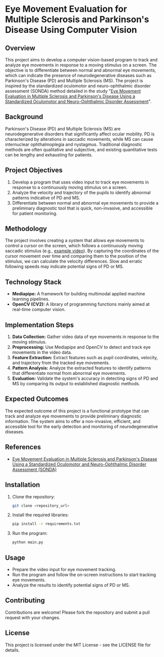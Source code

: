 # Eye Movement Evaluation for Multiple Sclerosis and Parkinson's Disease Using Computer Vision

## Overview
This project aims to develop a computer vision-based program to track and analyze eye movements in response to a moving stimulus on a screen. The objective is to differentiate between normal and abnormal eye movements, which can indicate the presence of neurodegenerative diseases such as Parkinson's Disease (PD) and Multiple Sclerosis (MS). The project is inspired by the standardized oculomotor and neuro-ophthalmic disorder assessment (SONDA) method detailed in the study "[Eye Movement Evaluation in Multiple Sclerosis and Parkinson's Disease Using a Standardized Oculomotor and Neuro-Ophthalmic Disorder Assessment](https://www.frontiersin.org/journals/neurology/articles/10.3389/fneur.2020.00971/full)".

## Background
Parkinson's Disease (PD) and Multiple Sclerosis (MS) are neurodegenerative disorders that significantly affect ocular mobility. PD is characterized by alterations in saccadic movements, while MS can cause internuclear ophthalmoplegia and nystagmus. Traditional diagnostic methods are often qualitative and subjective, and existing quantitative tests can be lengthy and exhausting for patients.

## Project Objectives
1. Develop a program that uses video input to track eye movements in response to a continuously moving stimulus on a screen.
2. Analyze the velocity and trajectory of the pupils to identify abnormal patterns indicative of PD and MS.
3. Differentiate between normal and abnormal eye movements to provide a preliminary diagnostic tool that is quick, non-invasive, and accessible for patient monitoring.

## Methodology
The project involves creating a system that allows eye movements to control a cursor on the screen, which follows a continuously moving saccadic stimulus (e.g., [example video](https://www.youtube.com/watch?v=Ihj2EddtKEw)). By capturing the coordinates of the cursor movement over time and comparing them to the position of the stimulus, we can calculate the velocity differences. Slow and erratic following speeds may indicate potential signs of PD or MS.

## Technology Stack
- **Mediapipe:** A framework for building multimodal applied machine learning pipelines.
- **OpenCV (CV2):** A library of programming functions mainly aimed at real-time computer vision.

## Implementation Steps
1. **Data Collection:** Gather video data of eye movements in response to the moving stimulus.
2. **Preprocessing:** Use Mediapipe and OpenCV to detect and track eye movements in the video data.
3. **Feature Extraction:** Extract features such as pupil coordinates, velocity, and trajectory from the tracked eye movements.
4. **Pattern Analysis:** Analyze the extracted features to identify patterns that differentiate normal from abnormal eye movements.
5. **Evaluation:** Validate the system's accuracy in detecting signs of PD and MS by comparing its output to established diagnostic methods.

## Expected Outcomes
The expected outcome of this project is a functional prototype that can track and analyze eye movements to provide preliminary diagnostic information. The system aims to offer a non-invasive, efficient, and accessible tool for the early detection and monitoring of neurodegenerative diseases.

## References
- [Eye Movement Evaluation in Multiple Sclerosis and Parkinson's Disease Using a Standardized Oculomotor and Neuro-Ophthalmic Disorder Assessment (SONDA)](https://www.frontiersin.org/journals/neurology/articles/10.3389/fneur.2020.00971/full)

## Installation
1. Clone the repository:
    ```bash
    git clone <repository_url>
    ```
2. Install the required libraries:
    ```bash
    pip install -r requirements.txt
    ```
3. Run the program:
    ```bash
    python main.py
    ```

## Usage
- Prepare the video input for eye movement tracking.
- Run the program and follow the on-screen instructions to start tracking eye movements.
- Analyze the results to identify potential signs of PD or MS.

## Contributing
Contributions are welcome! Please fork the repository and submit a pull request with your changes.

## License
This project is licensed under the MIT License - see the LICENSE file for details.
